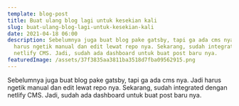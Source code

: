 ```yaml
---
template: blog-post
title: Buat ulang blog lagi untuk kesekian kali
slug: buat-ulang-blog-lagi-untuk-kesekian-kali
date: 2021-04-18 06:00
description: Sebelumnya juga buat blog pake gatsby, tapi ga ada cms nya. Jadi
  harus ngetik manual dan edit lewat repo nya. Sekarang, sudah integrated dengan
  netlify CMS. Jadi, sudah ada dashboard untuk buat post baru nya.
featuredImage: /assets/37f3835aa3811ba3518d7fba09562915.png
---
```

Sebelumnya juga buat blog pake gatsby, tapi ga ada cms nya. Jadi harus ngetik manual dan edit lewat repo nya. Sekarang, sudah integrated dengan netlify CMS. Jadi, sudah ada dashboard untuk buat post baru nya.